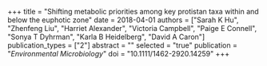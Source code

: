 +++
title = "Shifting metabolic priorities among key protistan taxa within and below the euphotic zone"
date = 2018-04-01
authors = ["Sarah K Hu", "Zhenfeng Liu", "Harriet Alexander", "Victoria Campbell", "Paige E Connell", "Sonya T Dyhrman", "Karla B Heidelberg", "David A Caron"]
publication_types = ["2"]
abstract = ""
selected = "true"
publication = "*Environmental Microbiology*"
doi = "10.1111/1462-2920.14259"
+++

